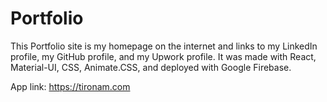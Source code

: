 # Portfolio

This Portfolio site is my homepage on the internet and links to my LinkedIn profile, my GitHub profile, and my Upwork profile. It was made with React, Material-UI, CSS, Animate.CSS, and deployed with Google Firebase.

App link: https://tironam.com